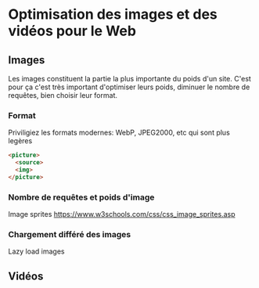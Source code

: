 # Optimisation des images et des vidéos pour le Web

## Images

Les images constituent la partie la plus importante du poids d'un site. C'est pour ça c'est très important d'optimiser leurs poids, diminuer le nombre de requêtes, bien choisir leur format.

### Format 
Priviligiez les formats modernes: WebP, JPEG2000, etc qui sont plus legères

```html
<picture>
  <source>
  <img>
</picture>
```

### Nombre de requêtes et poids d'image

Image sprites <https://www.w3schools.com/css/css_image_sprites.asp>

### Chargement différé des images

Lazy load images

## Vidéos